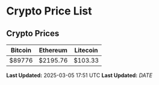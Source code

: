 # Crypto Price List

## Crypto Prices
| Bitcoin | Ethereum | Litecoin |
| ------- | -------- | -------- |
| $89776 | $2195.76 | $103.33 |
**Last Updated:** 2025-03-05 17:51 UTC
**Last Updated:** $DATE$
